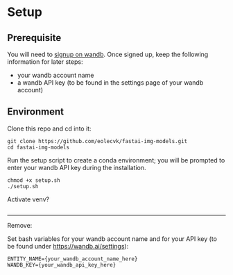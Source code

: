 # Setup

## Prerequisite

You will need to [signup on wandb](https://app.wandb.ai/login?signup=true).
Once signed up, keep the following information for later steps:
  * your wandb account name
  * a wandb API key (to be found in the settings page of your wandb account)

## Environment

Clone this repo and cd into it:
```
git clone https://github.com/eolecvk/fastai-img-models.git
cd fastai-img-models
```

Run the setup script to create a conda environment; you will be prompted to enter your wandb API key during the installation.
```
chmod +x setup.sh
./setup.sh
```

Activate venv?
```
```
---

Remove:

Set bash variables for your wandb account name and for your API key (to be found under https://wandb.ai/settings):
```
ENTITY_NAME={your_wandb_account_name_here}
WANDB_KEY={your_wandb_api_key_here}
```